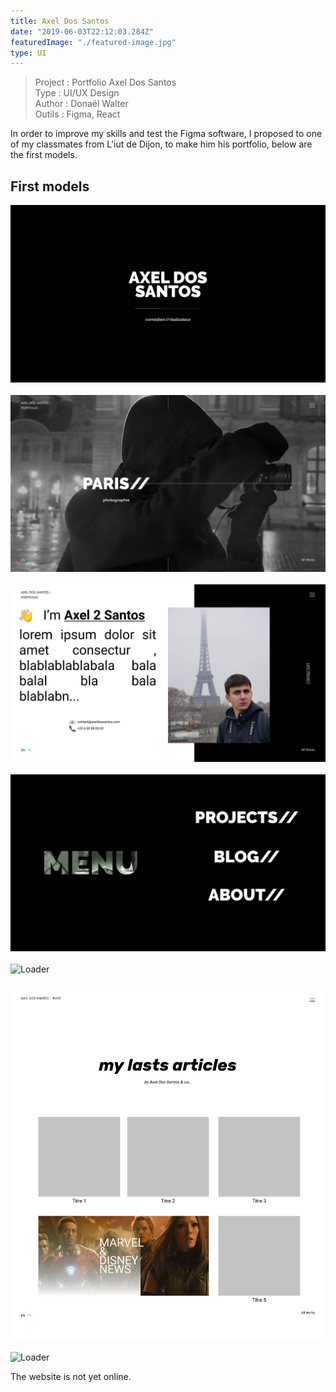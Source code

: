 ```yaml
---
title: Axel Dos Santos
date: "2019-06-03T22:12:03.284Z"
featuredImage: "./featured-image.jpg"
type: UI
---
```


> Project : Portfolio Axel Dos Santos <br>
> Type : UI/UX Design <br>
> Author : Donaël Walter<br>Outils : Figma, React

<div class="introP">
  In order to improve my skills and test the Figma software, I proposed to one of my classmates from L'iut de Dijon, to make him his portfolio, below are the first models.
</div>

## First models

![Loader](./0001-min.jpg)
<br></br>
![Loader](./0002-min.jpg)
<br></br>
![Loader](./0003-min.jpg)
<br></br>
![Loader](./0004-min.jpg)
<br></br>
![Loader](./0005-min.jpg)
<br></br>
![Loader](./0006-min.jpg)
<br></br>
![Loader](./0007-min.jpg)

The website is not yet online.
